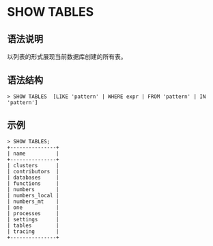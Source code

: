 # **SHOW TABLES**

## **语法说明**
以列表的形式展现当前数据库创建的所有表。
## **语法结构**
```
> SHOW TABLES  [LIKE 'pattern' | WHERE expr | FROM 'pattern' | IN 'pattern']
```
## **示例**
```
> SHOW TABLES;
+---------------+
| name          |
+---------------+
| clusters      |
| contributors  |
| databases     |
| functions     |
| numbers       |
| numbers_local |
| numbers_mt    |
| one           |
| processes     |
| settings      |
| tables        |
| tracing       |
+---------------+
```
